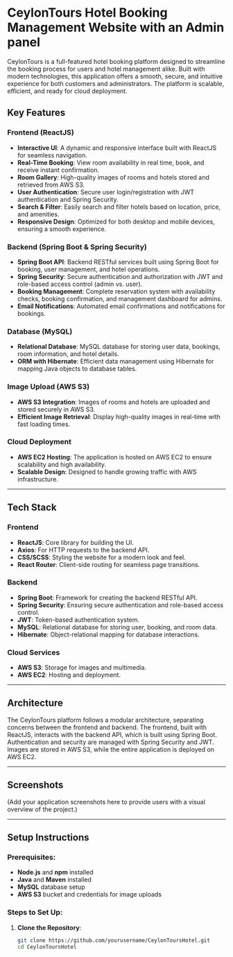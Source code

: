# CeylonTours Hotel Booking Management  Website with an Admin panel

CeylonTours is a full-featured hotel booking platform designed to streamline the booking process for users and hotel management alike. Built with modern technologies, this application offers a smooth, secure, and intuitive experience for both customers and administrators. The platform is scalable, efficient, and ready for cloud deployment.


## Key Features

### Frontend (ReactJS)
- **Interactive UI**: A dynamic and responsive interface built with ReactJS for seamless navigation.
- **Real-Time Booking**: View room availability in real time, book, and receive instant confirmation.
- **Room Gallery**: High-quality images of rooms and hotels stored and retrieved from AWS S3.
- **User Authentication**: Secure user login/registration with JWT authentication and Spring Security.
- **Search & Filter**: Easily search and filter hotels based on location, price, and amenities.
- **Responsive Design**: Optimized for both desktop and mobile devices, ensuring a smooth experience.

### Backend (Spring Boot & Spring Security)
- **Spring Boot API**: Backend RESTful services built using Spring Boot for booking, user management, and hotel operations.
- **Spring Security**: Secure authentication and authorization with JWT and role-based access control (admin vs. user).
- **Booking Management**: Complete reservation system with availability checks, booking confirmation, and management dashboard for admins.
- **Email Notifications**: Automated email confirmations and notifications for bookings.

### Database (MySQL)
- **Relational Database**: MySQL database for storing user data, bookings, room information, and hotel details.
- **ORM with Hibernate**: Efficient data management using Hibernate for mapping Java objects to database tables.

### Image Upload (AWS S3)
- **AWS S3 Integration**: Images of rooms and hotels are uploaded and stored securely in AWS S3.
- **Efficient Image Retrieval**: Display high-quality images in real-time with fast loading times.

### Cloud Deployment
- **AWS EC2 Hosting**: The application is hosted on AWS EC2 to ensure scalability and high availability.
- **Scalable Design**: Designed to handle growing traffic with AWS infrastructure.

---

## Tech Stack

### Frontend
- **ReactJS**: Core library for building the UI.
- **Axios**: For HTTP requests to the backend API.
- **CSS/SCSS**: Styling the website for a modern look and feel.
- **React Router**: Client-side routing for seamless page transitions.

### Backend
- **Spring Boot**: Framework for creating the backend RESTful API.
- **Spring Security**: Ensuring secure authentication and role-based access control.
- **JWT**: Token-based authentication system.
- **MySQL**: Relational database for storing user, booking, and room data.
- **Hibernate**: Object-relational mapping for database interactions.

### Cloud Services
- **AWS S3**: Storage for images and multimedia.
- **AWS EC2**: Hosting and deployment.

---

## Architecture
The CeylonTours platform follows a modular architecture, separating concerns between the frontend and backend. The frontend, built with ReactJS, interacts with the backend API, which is built using Spring Boot. Authentication and security are managed with Spring Security and JWT. Images are stored in AWS S3, while the entire application is deployed on AWS EC2.

---

## Screenshots
(Add your application screenshots here to provide users with a visual overview of the project.)

---

## Setup Instructions

### Prerequisites:
- **Node.js** and **npm** installed
- **Java** and **Maven** installed
- **MySQL** database setup
- **AWS S3** bucket and credentials for image uploads

### Steps to Set Up:

1. **Clone the Repository**:
   ```bash
   git clone https://github.com/yourusername/CeylonToursHotel.git
   cd CeylonToursHotel
